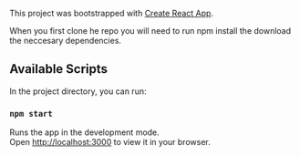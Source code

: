 This project was bootstrapped with [Create React App](https://github.com/facebook/create-react-app).

When you first clone he repo you will need to run npm install the download the neccesary dependencies.

## Available Scripts

In the project directory, you can run:

### `npm start`

Runs the app in the development mode.\
Open [http://localhost:3000](http://localhost:3000) to view it in your browser.




